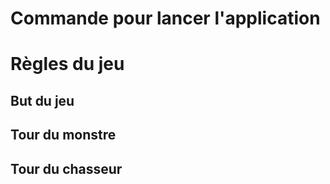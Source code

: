 # Commande pour lancer l'application 

# Règles du jeu

## But du jeu

## Tour du monstre

## Tour du chasseur